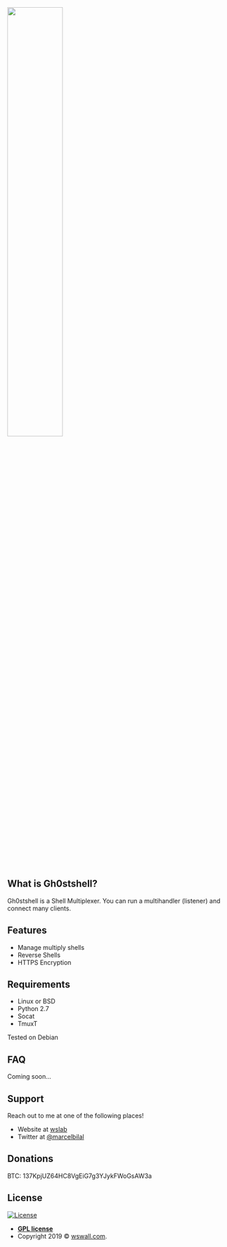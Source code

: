 <img src="https://wslab.de/wslab/logo_gs_wh.png" height="50%"> 


## What is Gh0stshell?
Gh0stshell is a Shell Multiplexer. You can run a multihandler (listener) and connect many clients.

## Features
+ Manage multiply shells
+ Reverse Shells
+ HTTPS Encryption 

## Requirements
- Linux or BSD
- Python 2.7
- Socat 
- TmuxT

Tested on Debian

## FAQ
Coming soon...

## Support
Reach out to me at one of the following places!

- Website at <a href="https://wslab.de" target="_blank">wslab</a>
- Twitter at <a href="https://twitter.com/marcelbilal" target="_blank">@marcelbilal</a>

## Donations 
BTC: 137KpjUZ64HC8VgEiG7g3YJykFWoGsAW3a

## License

[![License](http://img.shields.io/:license-gpl-blue.svg?style=flat-square)](http://badges.gpl-license.org)

- **[GPL license](http://opensource.org/licenses/gpl-license.php)**
- Copyright 2019 © <a href="https://wswall.com" target="_blank">wswall.com</a>.
